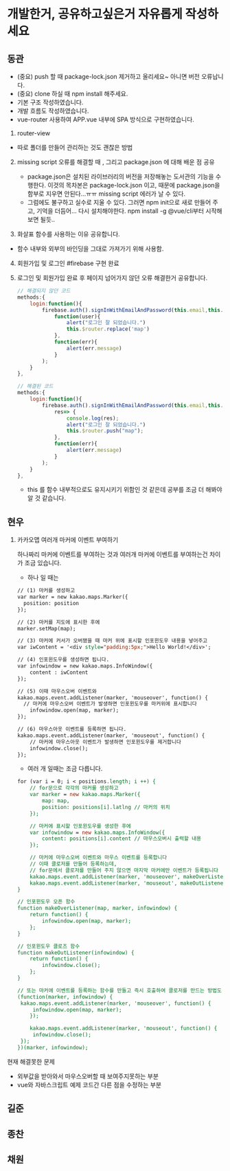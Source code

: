 # 개발한거, 공유하고싶은거 자유롭게 작성하세요



## 동관
- (중요) push 할 때 package-lock.json 제거하고 올리세요~ 아니면 버전 오류납니다.
- (중요) clone 하실 때 npm install 해주세요.
- 기본 구조 작성하였습니다. 
- 개발 흐름도 작성하였습니다.
- vue-router 사용하여 APP.vue 내부에 SPA 방식으로 구현하였습니다.

1. router-view
   
- 따로 폴더를 만들어 관리하는 것도 괜찮은 방법
   
2. missing script 오류를 해결할 때 , 그리고 package.json 에 대해 배운 점 공유
   - package.json은 설치된 라이브러리의 버전을 저장해놓는 도서관의 기능을 수행한다. 이것의 목차본은 package-lock.json 이고, 때문에 
     package.json을 함부로 지우면 안된다...ㅠㅠ missing script 에러가 날 수 있다.
   - 그럼에도 불구하고 실수로 지울 수 있다. 그러면 npm init으로 새로 만들어 주고, 기억을 더듬어... 다시 설치해야한다. npm install -g @vue/cli부터 시작해보면 될듯.. 

3. 화살표 함수를 사용하는 이유 공유합니다.
    
- 함수 내부와 외부의 바인딩을 그대로 가져가기 위해 사용함.
    
4. 회원가입 및 로그인 #firebase 구현 완료

5. 로그인 및 회원가입 완료 후 페이지 넘어가지 않던 오류 해결한거 공유합니다.

    ```javascript
    // 해결되지 않던 코드
    methods:{
        login:function(){
            firebase.auth().signInWithEmailAndPassword(this.email,this.password).then(
                function(user){
                    alert("로그인 잘 되었습니다.")
                    this.$router.replace('map')
                },
                function(err){
                    alert(err.message)
                }
            );
        }
    },
    ```

    ```javascript
    // 해결된 코드
    methods:{
        login:function(){
            firebase.auth().signInWithEmailAndPassword(this.email,this.password).then(
                res=> {
                    console.log(res);
                    alert("로그인 잘 되었습니다.")
                    this.$router.push("map");
                },
                function(err){
                    alert(err.message)
                }
            );
        }
    },
    ```

    - this 를 함수 내부적으로도 유지시키기 위함인 것 같은데 공부를 조금 더 해봐야 알 것 같습니다.

## 현우
1. 카카오맵 여러개 마커에 이벤트 부여하기

   하나짜리 마커에 이벤트를 부여하는 것과 여러개 마커에 이벤트를 부여하는건 차이가 조금 있습니다.

   - 하나 일 때는

   ```jsp
   // (1) 마커를 생성하고
   var marker = new kakao.maps.Marker({
     position: position
   });
   
   // (2) 마커를 지도에 표시한 후에
   marker.setMap(map);
   
   // (3) 마커에 커서가 오버됐을 때 마커 위에 표시할 인포윈도우 내용을 넣어주고
   var iwContent = '<div style="padding:5px;">Hello World!</div>';
   
   // (4) 인포윈도우를 생성하면 됩니다.
   var infowindow = new kakao.maps.InfoWindow({
       content : iwContent
   });
   
   // (5) 이때 마우스오버 이벤트와
   kakao.maps.event.addListener(marker, 'mouseover', function() {
     // 마커에 마우스오버 이벤트가 발생하면 인포윈도우를 마커위에 표시합니다
       infowindow.open(map, marker);
   });
   
   // (6) 마우스아웃 이벤트를 등록하면 됩니다.
   kakao.maps.event.addListener(marker, 'mouseout', function() {
       // 마커에 마우스아웃 이벤트가 발생하면 인포윈도우를 제거합니다
       infowindow.close();
   });
   ```

   - 여러 개 일때는 조금 다릅니다.

   ```jsp
   for (var i = 0; i < positions.length; i ++) {
       // for문으로 각각의 마커를 생성하고
       var marker = new kakao.maps.Marker({
           map: map,
           position: positions[i].latlng // 마커의 위치
       });
   
       // 마커에 표시할 인포윈도우를 생성한 후에
       var infowindow = new kakao.maps.InfoWindow({
           content: positions[i].content // 마우스오버시 출력할 내용
       });
   
       // 마커에 마우스오버 이벤트와 마우스 이벤트를 등록합니다
       // 이때 클로저를 만들어 등록하는데,
       // for문에서 클로저를 만들어 주지 않으면 마지막 마커에만 이벤트가 등록됩니다
       kakao.maps.event.addListener(marker, 'mouseover', makeOverListener(map, marker, infowindow));
       kakao.maps.event.addListener(marker, 'mouseout', makeOutListener(infowindow));
   }
   
   // 인포윈도우 오픈 함수
   function makeOverListener(map, marker, infowindow) {
       return function() {
           infowindow.open(map, marker);
       };
   }
   
   // 인포윈도우 클로즈 함수
   function makeOutListener(infowindow) {
       return function() {
           infowindow.close();
       };
   }
   
   // 또는 마커에 이벤트를 등록하는 함수를 만들고 즉시 호출하여 클로저를 만드는 방법도 있습니다.
   (function(marker, infowindow) {
   	kakao.maps.event.addListener(marker, 'mouseover', function() {
       	infowindow.open(map, marker);
       });
   
       kakao.maps.event.addListener(marker, 'mouseout', function() {
   		infowindow.close();
   	});
   })(marker, infowindow);
   ```

 현재 해결못한 문제

- 외부값을 받아와서 마우스오버할 때 보여주지못하는 부분
- vue와 자바스크립트 예제 코드간 다른 점을 수정하는 부분



## 길준



## 종찬



## 채원

 
